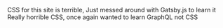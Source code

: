 CSS for this site is terrible, 
Just messed around with Gatsby.js to learn it
Really horrible CSS, once again wanted to learn GraphQL not CSS
